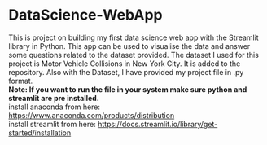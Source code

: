 # DataScience-WebApp
This is project on building my first data science web app with the Streamlit library in Python.
This app can be used to visualise the data and answer some questions related to the dataset provided.
The dataset I used for this project is Motor Vehicle Collisions in New York City. It is added to the repository.
Also with the Dataset, I have provided my project file in .py format. 
<br>
<b>Note: If you want to run the file in your system make sure python and streamlit are pre installed.</b>
<br>
install anaconda from here: https://www.anaconda.com/products/distribution
<br>
install streamlit from here: https://docs.streamlit.io/library/get-started/installation

